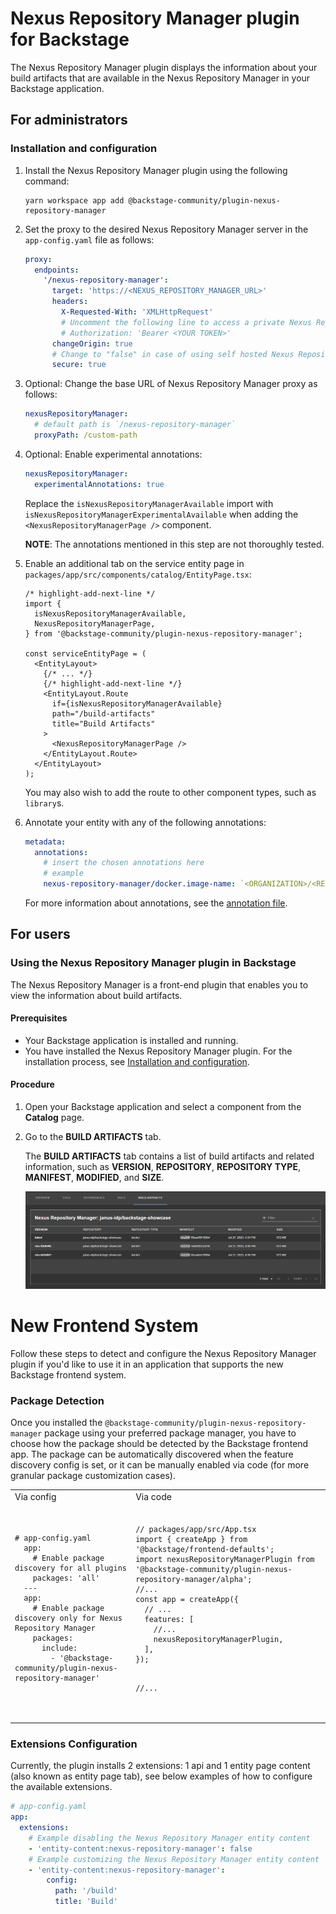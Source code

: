# Nexus Repository Manager plugin for Backstage

The Nexus Repository Manager plugin displays the information about your build artifacts that are available in the Nexus Repository Manager in your Backstage application.

## For administrators

### Installation and configuration

1. Install the Nexus Repository Manager plugin using the following command:

   ```console
   yarn workspace app add @backstage-community/plugin-nexus-repository-manager
   ```

1. Set the proxy to the desired Nexus Repository Manager server in the `app-config.yaml` file as follows:

   ```yaml title="app-config.yaml"
   proxy:
     endpoints:
       '/nexus-repository-manager':
         target: 'https://<NEXUS_REPOSITORY_MANAGER_URL>'
         headers:
           X-Requested-With: 'XMLHttpRequest'
           # Uncomment the following line to access a private Nexus Repository Manager using a token
           # Authorization: 'Bearer <YOUR TOKEN>'
         changeOrigin: true
         # Change to "false" in case of using self hosted Nexus Repository Manager instance with a self-signed certificate
         secure: true
   ```

1. Optional: Change the base URL of Nexus Repository Manager proxy as follows:

   ```yaml title="app-config.yaml"
   nexusRepositoryManager:
     # default path is `/nexus-repository-manager`
     proxyPath: /custom-path
   ```

1. Optional: Enable experimental annotations:

   ```yaml title="app-config.yaml"
   nexusRepositoryManager:
     experimentalAnnotations: true
   ```

   Replace the `isNexusRepositoryManagerAvailable` import with `isNexusRepositoryManagerExperimentalAvailable` when adding the `<NexusRepositoryManagerPage />` component.

   **NOTE**: The annotations mentioned in this step are not thoroughly tested.

1. Enable an additional tab on the service entity page in `packages/app/src/components/catalog/EntityPage.tsx`:

   ```tsx title="packages/app/src/components/catalog/EntityPage.tsx"
   /* highlight-add-next-line */
   import {
     isNexusRepositoryManagerAvailable,
     NexusRepositoryManagerPage,
   } from '@backstage-community/plugin-nexus-repository-manager';

   const serviceEntityPage = (
     <EntityLayout>
       {/* ... */}
       {/* highlight-add-next-line */}
       <EntityLayout.Route
         if={isNexusRepositoryManagerAvailable}
         path="/build-artifacts"
         title="Build Artifacts"
       >
         <NexusRepositoryManagerPage />
       </EntityLayout.Route>
     </EntityLayout>
   );
   ```

   You may also wish to add the route to other component types, such as `library`s.

1. Annotate your entity with any of the following annotations:

   ```yaml title="catalog-info.yaml"
   metadata:
     annotations:
       # insert the chosen annotations here
       # example
       nexus-repository-manager/docker.image-name: `<ORGANIZATION>/<REPOSITORY>`,
   ```

   For more information about annotations, see the [annotation file](./ANNOTATIONS.md).

## For users

### Using the Nexus Repository Manager plugin in Backstage

The Nexus Repository Manager is a front-end plugin that enables you to view the information about build artifacts.

#### Prerequisites

- Your Backstage application is installed and running.
- You have installed the Nexus Repository Manager plugin. For the installation process, see [Installation and configuration](#installation-and-configuration).

#### Procedure

1. Open your Backstage application and select a component from the **Catalog** page.
2. Go to the **BUILD ARTIFACTS** tab.

   The **BUILD ARTIFACTS** tab contains a list of build artifacts and related information, such as **VERSION**, **REPOSITORY**, **REPOSITORY TYPE**, **MANIFEST**, **MODIFIED**, and **SIZE**.

   ![nexus-repository-manager-tab](./images/nexus-repository-manager.png)

# New Frontend System

Follow these steps to detect and configure the Nexus Repository Manager plugin if you'd like to use it in an application that supports the new Backstage frontend system.

### Package Detection

Once you installed the `@backstage-community/plugin-nexus-repository-manager` package using your preferred package manager, you have to choose how the package should be detected by the Backstage frontend app. The package can be automatically discovered when the feature discovery config is set, or it can be manually enabled via code (for more granular package customization cases).

<table>
  <tr>
    <td>Via config</td>
    <td>Via code</td>
  </tr>
  <tr>
    <td>
      <pre lang="yaml">
        <code>
# app-config.yaml
  app:
    # Enable package discovery for all plugins
    packages: 'all'
  ---
  app:
    # Enable package discovery only for Nexus Repository Manager
    packages:
      include:
        - '@backstage-community/plugin-nexus-repository-manager'
        </code>
      </pre>
    </td>
    <td>
      <pre lang="javascript">
       <code>
// packages/app/src/App.tsx
import { createApp } from '@backstage/frontend-defaults';
import nexusRepositoryManagerPlugin from '@backstage-community/plugin-nexus-repository-manager/alpha';
//...
const app = createApp({
  // ...
  features: [
    //...
    nexusRepositoryManagerPlugin,
  ],
});

//...
</code>

</pre>
</td>

  </tr>
</table>

### Extensions Configuration

Currently, the plugin installs 2 extensions: 1 api and 1 entity page content (also known as entity page tab), see below examples of how to configure the available extensions.

```yml
# app-config.yaml
app:
  extensions:
    # Example disabling the Nexus Repository Manager entity content
    - 'entity-content:nexus-repository-manager': false
    # Example customizing the Nexus Repository Manager entity content
    - 'entity-content:nexus-repository-manager':
        config:
          path: '/build'
          title: 'Build'
```
